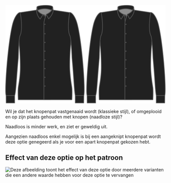 ![Stijl knopenpat](buttonplacketstyle.svg)

Wil je dat het knopenpat vastgenaaid wordt (klassieke stijl), of omgeplooid en op zijn plaats gehouden met knopen (naadloze stijl)?

<Tip>

Naadloos is minder werk, en ziet er geweldig uit.

</Tip>

<Note>

Aangezien naadloos enkel mogelijk is bij een aangeknipt knopenpat wordt deze optie genegeerd als je voor een apart knopenpat gekozen hebt.

</Note>

## Effect van deze optie op het patroon

![Deze afbeelding toont het effect van deze optie door meerdere varianten die een andere waarde hebben voor deze optie te vervangen](simone\_buttonplacketstyle\_sample.svg "Effect van deze optie op het patroon")

